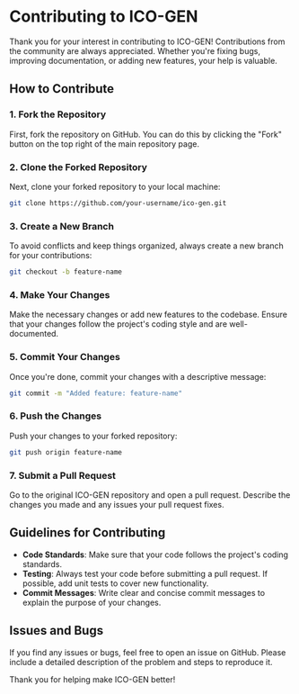 
# Contributing to ICO-GEN

Thank you for your interest in contributing to ICO-GEN! Contributions from the community are always appreciated. Whether you're fixing bugs, improving documentation, or adding new features, your help is valuable.

## How to Contribute

### 1. Fork the Repository

First, fork the repository on GitHub. You can do this by clicking the "Fork" button on the top right of the main repository page.

### 2. Clone the Forked Repository

Next, clone your forked repository to your local machine:
```bash
git clone https://github.com/your-username/ico-gen.git
```

### 3. Create a New Branch

To avoid conflicts and keep things organized, always create a new branch for your contributions:
```bash
git checkout -b feature-name
```

### 4. Make Your Changes

Make the necessary changes or add new features to the codebase. Ensure that your changes follow the project's coding style and are well-documented.

### 5. Commit Your Changes

Once you're done, commit your changes with a descriptive message:
```bash
git commit -m "Added feature: feature-name"
```

### 6. Push the Changes

Push your changes to your forked repository:
```bash
git push origin feature-name
```

### 7. Submit a Pull Request

Go to the original ICO-GEN repository and open a pull request. Describe the changes you made and any issues your pull request fixes.

## Guidelines for Contributing

- **Code Standards**: Make sure that your code follows the project's coding standards.
- **Testing**: Always test your code before submitting a pull request. If possible, add unit tests to cover new functionality.
- **Commit Messages**: Write clear and concise commit messages to explain the purpose of your changes.

## Issues and Bugs

If you find any issues or bugs, feel free to open an issue on GitHub. Please include a detailed description of the problem and steps to reproduce it.

Thank you for helping make ICO-GEN better!
